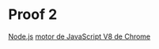 # Proof 2

[Node.js](https://nodejs.org/es/)
[motor de JavaScript V8 de Chrome](https://developers.google.com/v8/)
